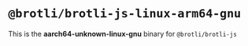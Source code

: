 # `@brotli/brotli-js-linux-arm64-gnu`

This is the **aarch64-unknown-linux-gnu** binary for `@brotli/brotli-js`
